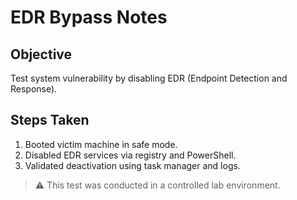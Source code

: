 # EDR Bypass Notes

## Objective
Test system vulnerability by disabling EDR (Endpoint Detection and Response).

## Steps Taken
1. Booted victim machine in safe mode.
2. Disabled EDR services via registry and PowerShell.
3. Validated deactivation using task manager and logs.

> ⚠️ This test was conducted in a controlled lab environment.

